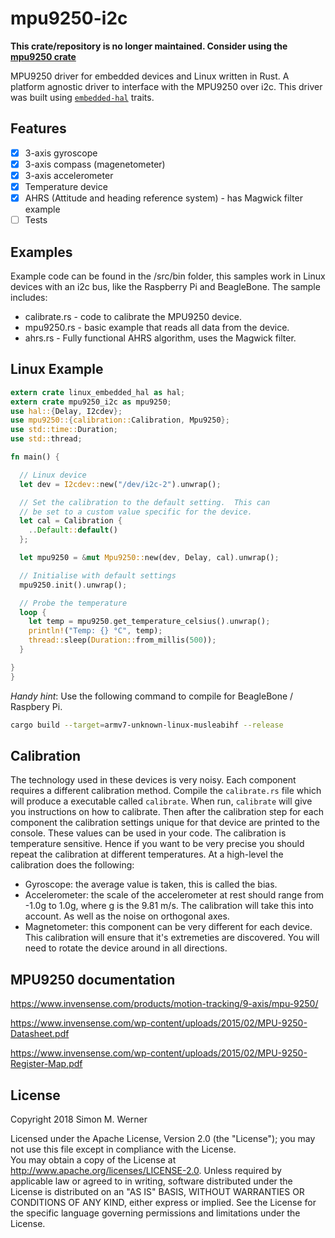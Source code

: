 # mpu9250-i2c

**This crate/repository is no longer maintained.  Consider using the [mpu9250 crate](https://crates.io/crates/mpu9250)**

MPU9250 driver for embedded devices and Linux written in Rust. A platform agnostic driver to interface with the MPU9250 over i2c. This driver was built using [`embedded-hal`] traits.

[`embedded-hal`]: https://docs.rs/embedded-hal/

## Features

- [x] 3-axis gyroscope
- [x] 3-axis compass (magenetometer)
- [x] 3-axis accelerometer
- [x] Temperature device
- [x] AHRS (Attitude and heading reference system) - has Magwick filter example
- [ ] Tests

## Examples

Example code can be found in the /src/bin folder, this samples work
in Linux devices with an i2c bus, like the Raspberry Pi and BeagleBone.
The sample includes:

- calibrate.rs - code to calibrate the MPU9250 device.
- mpu9250.rs - basic example that reads all data from the device.
- ahrs.rs - Fully functional AHRS algorithm, uses the Magwick filter.

## Linux Example

```rust
extern crate linux_embedded_hal as hal;
extern crate mpu9250_i2c as mpu9250;
use hal::{Delay, I2cdev};
use mpu9250::{calibration::Calibration, Mpu9250};
use std::time::Duration;
use std::thread;

fn main() {

  // Linux device
  let dev = I2cdev::new("/dev/i2c-2").unwrap();

  // Set the calibration to the default setting.  This can
  // be set to a custom value specific for the device.
  let cal = Calibration {
    ..Default::default()
  };

  let mpu9250 = &mut Mpu9250::new(dev, Delay, cal).unwrap();

  // Initialise with default settings
  mpu9250.init().unwrap();

  // Probe the temperature
  loop {
    let temp = mpu9250.get_temperature_celsius().unwrap();
    println!("Temp: {} °C", temp);
    thread::sleep(Duration::from_millis(500));
  }

}
}
```

_Handy hint_: Use the following command to compile for BeagleBone / Raspbery Pi.

```sh
cargo build --target=armv7-unknown-linux-musleabihf --release
```

## Calibration

The technology used in these devices is very noisy. Each component
requires a different calibration method. Compile the `calibrate.rs`
file which will produce a executable called `calibrate`.
When run, `calibrate` will give you instructions on how to calibrate.
Then after the calibration step for each component the calibration
settings unique for that device are printed to the console. These
values can be used in your code.
The calibration is temperature sensitive. Hence if you want to be
very precise you should repeat the calibration at different temperatures.
At a high-level the calibration does the following:

- Gyroscope: the average value is taken, this is called the bias.
- Accelerometer: the scale of the accelerometer at rest should
  range from -1.0g to 1.0g, where g is the 9.81 m/s. The
  calibration will take this into account. As well as
  the noise on orthogonal axes.
- Magnetometer: this component can be very different for each device.
  This calibration will ensure that it's extremeties are
  discovered. You will need to rotate the device around
  in all directions.

## MPU9250 documentation

https://www.invensense.com/products/motion-tracking/9-axis/mpu-9250/

https://www.invensense.com/wp-content/uploads/2015/02/MPU-9250-Datasheet.pdf

https://www.invensense.com/wp-content/uploads/2015/02/MPU-9250-Register-Map.pdf

## License

Copyright 2018 Simon M. Werner

Licensed under the Apache License, Version 2.0 (the "License"); you may not use this file except in compliance with the License.  
You may obtain a copy of the License at http://www.apache.org/licenses/LICENSE-2.0. Unless required by applicable law or agreed to in writing, software distributed under the License is distributed on an "AS IS" BASIS, WITHOUT WARRANTIES OR CONDITIONS OF ANY KIND, either express or implied. See the License for the specific language governing permissions and limitations under the License.
